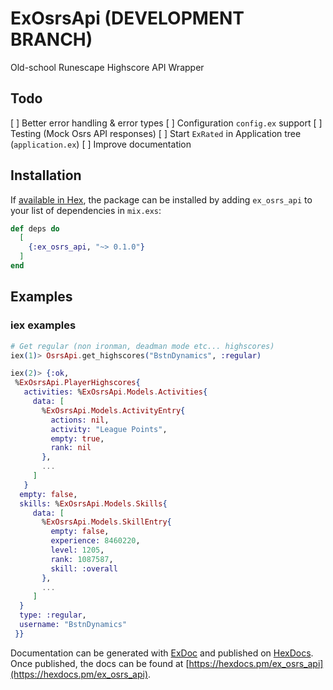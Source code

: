 # ExOsrsApi (DEVELOPMENT BRANCH)
Old-school Runescape Highscore API Wrapper

## Todo

[ ] Better error handling & error types
[ ] Configuration `config.ex` support
[ ] Testing (Mock Osrs API responses)
[ ] Start `ExRated` in Application tree (`application.ex`)
[ ] Improve documentation

## Installation

If [available in Hex](https://hex.pm/docs/publish), the package can be installed
by adding `ex_osrs_api` to your list of dependencies in `mix.exs`:

```elixir
def deps do
  [
    {:ex_osrs_api, "~> 0.1.0"}
  ]
end
```

## Examples

### iex examples

```elixir
# Get regular (non ironman, deadman mode etc... highscores)
iex(1)> OsrsApi.get_highscores("BstnDynamics", :regular)

iex(2)> {:ok,
 %ExOsrsApi.PlayerHighscores{
   activities: %ExOsrsApi.Models.Activities{
     data: [
       %ExOsrsApi.Models.ActivityEntry{
         actions: nil,
         activity: "League Points",
         empty: true,
         rank: nil
       },
       ...
     ]
   }
  empty: false,
  skills: %ExOsrsApi.Models.Skills{
     data: [
       %ExOsrsApi.Models.SkillEntry{
         empty: false,
         experience: 8460220,
         level: 1205,
         rank: 1087587,
         skill: :overall
       },
       ...
     ]
  }
  type: :regular,
  username: "BstnDynamics"
 }}
```

Documentation can be generated with [ExDoc](https://github.com/elixir-lang/ex_doc)
and published on [HexDocs](https://hexdocs.pm). Once published, the docs can
be found at [https://hexdocs.pm/ex_osrs_api](https://hexdocs.pm/ex_osrs_api).


